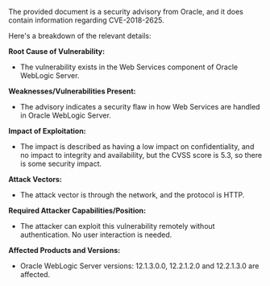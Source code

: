 The provided document is a security advisory from Oracle, and it does contain information regarding CVE-2018-2625.

Here's a breakdown of the relevant details:

**Root Cause of Vulnerability:**
- The vulnerability exists in the Web Services component of Oracle WebLogic Server.

**Weaknesses/Vulnerabilities Present:**
- The advisory indicates a security flaw in how Web Services are handled in Oracle WebLogic Server.

**Impact of Exploitation:**
- The impact is described as having a low impact on confidentiality, and no impact to integrity and availability, but the CVSS score is 5.3, so there is some security impact.

**Attack Vectors:**
- The attack vector is through the network, and the protocol is HTTP.

**Required Attacker Capabilities/Position:**
- The attacker can exploit this vulnerability remotely without authentication. No user interaction is needed.

**Affected Products and Versions:**
- Oracle WebLogic Server versions: 12.1.3.0.0, 12.2.1.2.0 and 12.2.1.3.0 are affected.